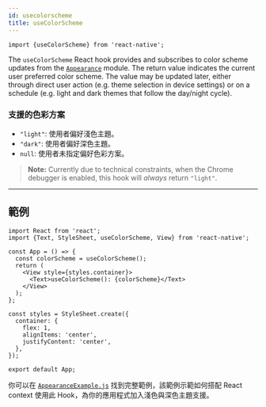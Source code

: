 ```yaml
---
id: usecolorscheme
title: useColorScheme
---
```


```tsx
import {useColorScheme} from 'react-native';
```

The `useColorScheme` React hook provides and subscribes to color scheme updates from the [`Appearance`](appearance) module. The return value indicates the current user preferred color scheme. The value may be updated later, either through direct user action (e.g. theme selection in device settings) or on a schedule (e.g. light and dark themes that follow the day/night cycle).

### 支援的色彩方案

- `"light"`: 使用者偏好淺色主題。
- `"dark"`: 使用者偏好深色主題。
- `null`: 使用者未指定偏好色彩方案。

> **Note:** Currently due to technical constraints, when the Chrome debugger is enabled, this hook will _always_ return `"light"`.

---

## 範例

```SnackPlayer
import React from 'react';
import {Text, StyleSheet, useColorScheme, View} from 'react-native';

const App = () => {
  const colorScheme = useColorScheme();
  return (
    <View style={styles.container}>
      <Text>useColorScheme(): {colorScheme}</Text>
    </View>
  );
};

const styles = StyleSheet.create({
  container: {
    flex: 1,
    alignItems: 'center',
    justifyContent: 'center',
  },
});

export default App;
```

你可以在 [`AppearanceExample.js`](https://github.com/facebook/react-native/blob/main/packages/rn-tester/js/examples/Appearance/AppearanceExample.js) 找到完整範例，該範例示範如何搭配 React context 使用此 Hook，為你的應用程式加入淺色與深色主題支援。